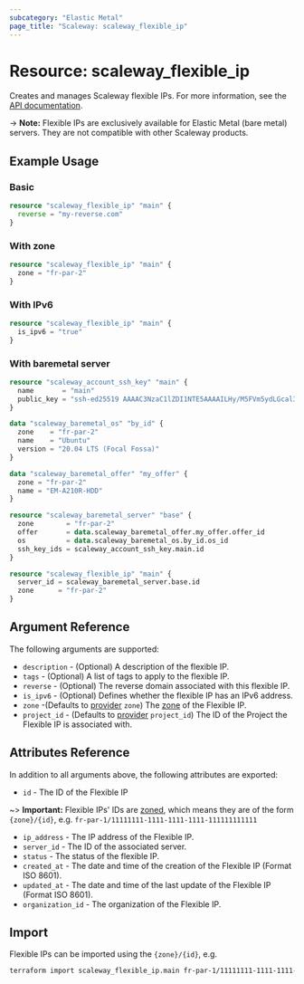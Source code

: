 ```yaml
---
subcategory: "Elastic Metal"
page_title: "Scaleway: scaleway_flexible_ip"
---
```


# Resource: scaleway_flexible_ip

Creates and manages Scaleway flexible IPs.
For more information, see the [API documentation](https://www.scaleway.com/en/developers/api/elastic-metal-flexible-ip).

-> **Note:**
Flexible IPs are exclusively available for Elastic Metal (bare metal) servers. They are not compatible with other Scaleway products.

## Example Usage

### Basic

```terraform
resource "scaleway_flexible_ip" "main" {
  reverse = "my-reverse.com"
}
```

### With zone

```terraform
resource "scaleway_flexible_ip" "main" {
  zone = "fr-par-2"
}
```

### With IPv6

```terraform
resource "scaleway_flexible_ip" "main" {
  is_ipv6 = "true"
}
```

### With baremetal server

```terraform
resource "scaleway_account_ssh_key" "main" {
  name       = "main"
  public_key = "ssh-ed25519 AAAAC3NzaC1lZDI1NTE5AAAAILHy/M5FVm5ydLGcal3e5LNcfTalbeN7QL/ZGCvDEdqJ foobar@example.com"
}

data "scaleway_baremetal_os" "by_id" {
  zone    = "fr-par-2"
  name    = "Ubuntu"
  version = "20.04 LTS (Focal Fossa)"
}

data "scaleway_baremetal_offer" "my_offer" {
  zone = "fr-par-2"
  name = "EM-A210R-HDD"
}

resource "scaleway_baremetal_server" "base" {
  zone        = "fr-par-2"
  offer       = data.scaleway_baremetal_offer.my_offer.offer_id
  os          = data.scaleway_baremetal_os.by_id.os_id
  ssh_key_ids = scaleway_account_ssh_key.main.id
}

resource "scaleway_flexible_ip" "main" {
  server_id = scaleway_baremetal_server.base.id
  zone      = "fr-par-2"
}
```

## Argument Reference

The following arguments are supported:

- `description` - (Optional) A description of the flexible IP.
- `tags` - (Optional) A list of tags to apply to the flexible IP.
- `reverse` - (Optional) The reverse domain associated with this flexible IP.
- `is_ipv6` - (Optional) Defines whether the flexible IP has an IPv6 address.
- `zone` -(Defaults to [provider](../index.md#zone) `zone`) The [zone](../guides/regions_and_zones.md#zones) of the Flexible IP.
- `project_id` - (Defaults to [provider](../index.md#project_id) `project_id`) The ID of the Project the Flexible IP is associated with.

## Attributes Reference

In addition to all arguments above, the following attributes are exported:

- `id` - The ID of the Flexible IP

~> **Important:** Flexible IPs' IDs are [zoned](../guides/regions_and_zones.md#resource-ids), which means they are of the form `{zone}/{id}`, e.g. `fr-par-1/11111111-1111-1111-1111-111111111111`

- `ip_address` -  The IP address of the Flexible IP.
- `server_id` - The ID of the associated server.
- `status` - The status of the flexible IP.
- `created_at` - The date and time of the creation of the Flexible IP (Format ISO 8601).
- `updated_at` - The date and time of the last update of the Flexible IP (Format ISO 8601).
- `organization_id` - The organization of the Flexible IP.

## Import

Flexible IPs can be imported using the `{zone}/{id}`, e.g.

```bash
terraform import scaleway_flexible_ip.main fr-par-1/11111111-1111-1111-1111-111111111111
```
